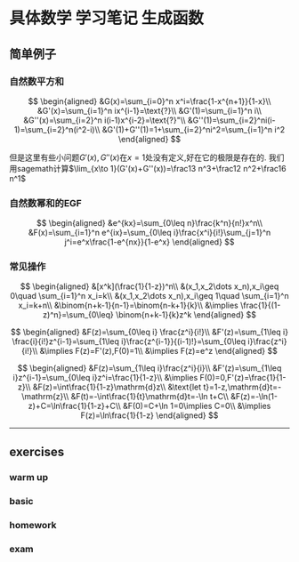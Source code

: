 # 具体数学 学习笔记 生成函数



## 简单例子

### 自然数平方和

$$
\begin{aligned}
&G(x)=\sum_{i=0}^n x^i=\frac{1-x^{n+1}}{1-x}\\
&G'(x)=\sum_{i=1}^n ix^{i-1}=\text{?}\\
&G'(1)=\sum_{i=1}^n i\\
&G''(x)=\sum_{i=2}^n i(i-1)x^{i-2}=\text{?}"\\
&G''(1)=\sum_{i=2}^ni(i-1)=\sum_{i=2}^n(i^2-i)\\
&G'(1)+G''(1)=1+\sum_{i=2}^ni^2=\sum_{i=1}^n i^2
\end{aligned}
$$

但是这里有些小问题$G'(x),G''(x)$在$x=1$处没有定义,好在它的极限是存在的.
我们用sagemath计算$\lim_{x\to 1}(G'(x)+G''(x))=\frac13 n^3+\frac12 n^2+\frac16 n^1$



### 自然数幂和的EGF

$$
\begin{aligned}
&e^{kx}=\sum_{0\leq n}\frac{k^n}{n!}x^n\\
&F(x)=\sum_{i=1}^n e^{ix}=\sum_{0\leq i}\frac{x^i}{i!}\sum_{j=1}^n j^i=e^x\frac{1-e^{nx}}{1-e^x}	
\end{aligned}
$$







### 常见操作

$$
\begin{aligned}
&[x^k](\frac{1}{1-z})^n\\
&(x_1,x_2\dots x_n),x_i\geq 0\quad  \sum_{i=1}^n x_i=k\\
&(x_1,x_2\dots x_n),x_i\geq 1\quad  \sum_{i=1}^n x_i=k+n\\
&\binom{n+k-1}{n-1}=\binom{n-k+1}{k}\\
&\implies \frac{1}{(1-z)^n}=\sum_{0\leq} \binom{n+k-1}{k}z^k
\end{aligned}
$$

$$
\begin{aligned}
&F(z)=\sum_{0\leq i} \frac{z^i}{i!}\\
&F'(z)=\sum_{1\leq i} \frac{i}{i!}z^{i-1}=\sum_{1\leq i}\frac{z^{i-1}}{(i-1)!}=\sum_{0\leq i}\frac{z^i}{i!}\\
&\implies F(z)=F'(z),F(0)=1\\
&\implies F(z)=e^z
\end{aligned}
$$


$$
\begin{aligned}
&F(z)=\sum_{1\leq i}\frac{z^i}{i}\\
&F'(z)=\sum_{1\leq i}z^{i-1}=\sum_{0\leq i}z^i=\frac{1}{1-z}\\
&\implies F(0)=0,F'(z)=\frac{1}{1-z}\\
&F(z)=\int\frac{1}{1-z}\mathrm{d}z\\
&\text{let t}=1-z,\mathrm{d}t=-\mathrm{z}\\
&F(t)=-\int\frac{1}{t}\mathrm{d}t=-\ln t+C\\
&F(z)=-\ln(1-z)+C=\ln\frac{1}{1-z}+C\\
&F(0)=C+\ln 1=0\implies C=0\\
&\implies F(z)=\ln\frac{1}{1-z}
\end{aligned}
$$








----------------------

## exercises

### warm up



### basic



### homework



### exam





